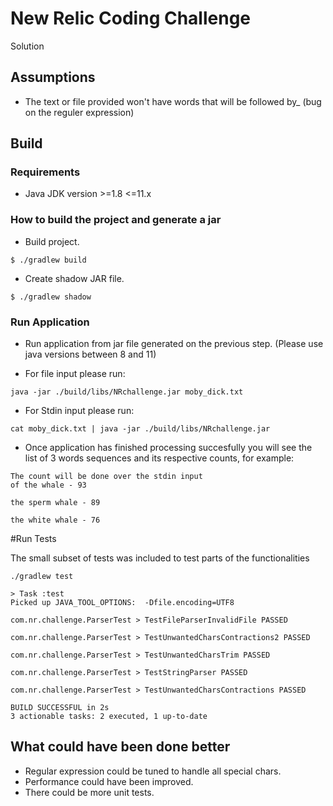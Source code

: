 # New Relic Coding Challenge

Solution

## Assumptions ##
- The text or file provided won't have words that will be followed by_ (bug on the reguler expression)


## Build

### Requirements 

- Java JDK version >=1.8 <=11.x

### How to build the project and generate a jar

- Build project.

```
$ ./gradlew build
```

- Create shadow JAR file.

```
$ ./gradlew shadow
```

### Run Application 

- Run application from jar file generated on the previous step. (Please use java versions between 8 and 11)

- For file input please run: 

```
java -jar ./build/libs/NRchallenge.jar moby_dick.txt 
``` 

- For Stdin input please run: 

```
cat moby_dick.txt | java -jar ./build/libs/NRchallenge.jar 
```

- Once application has finished processing succesfully you will see the list of 3 words sequences and its respective counts, for example:

```
The count will be done over the stdin input
of the whale - 93

the sperm whale - 89

the white whale - 76
```

#Run Tests

The small subset of tests was included to test parts of the functionalities

```
./gradlew test

> Task :test
Picked up JAVA_TOOL_OPTIONS:  -Dfile.encoding=UTF8

com.nr.challenge.ParserTest > TestFileParserInvalidFile PASSED

com.nr.challenge.ParserTest > TestUnwantedCharsContractions2 PASSED

com.nr.challenge.ParserTest > TestUnwantedCharsTrim PASSED

com.nr.challenge.ParserTest > TestStringParser PASSED

com.nr.challenge.ParserTest > TestUnwantedCharsContractions PASSED

BUILD SUCCESSFUL in 2s
3 actionable tasks: 2 executed, 1 up-to-date

```

## What could have been done better ##
- Regular expression could be tuned to handle all special chars.
- Performance could have been improved.
- There could be more unit tests.  
